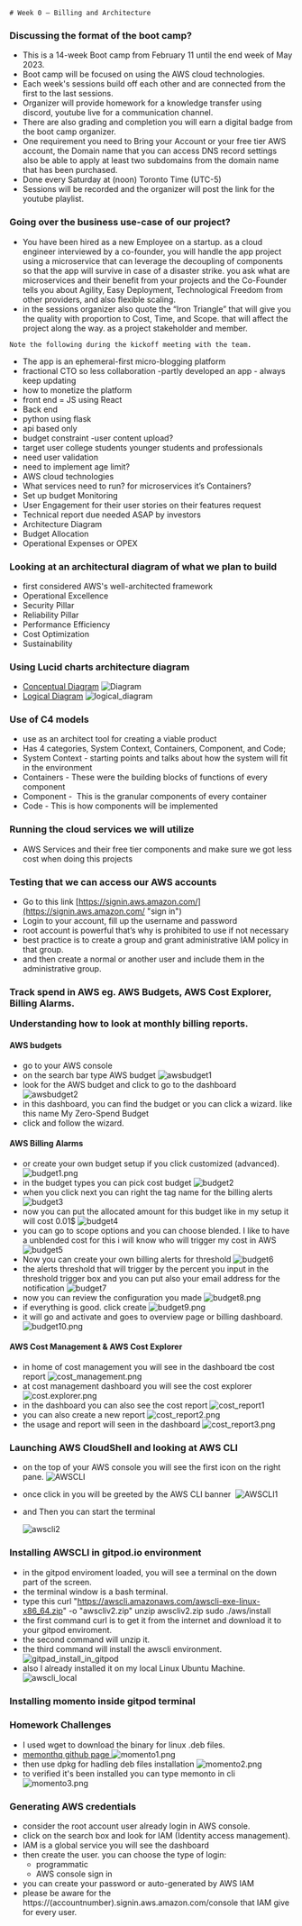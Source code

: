     # Week 0 — Billing and Architecture

<h3>Discussing the format of the boot camp?</h3>

- This is a 14-week Boot camp from February 11 until the end week of May 2023.
- Boot camp will be focused on using the AWS cloud technologies.
- Each week's sessions build off each other and are connected from the first to the last sessions.
- Organizer will provide homework for a knowledge transfer using discord, youtube live for a communication channel.
- There are also grading and completion you will earn a digital badge from the boot camp organizer.
- One requirement you need to Bring your Account or your free tier AWS account, the Domain name that you can access DNS record settings also be able to apply at least two subdomains from the domain name that has been purchased.
- Done every Saturday at (noon) Toronto Time (UTC-5)
- Sessions will be recorded and the organizer will post the link for the youtube playlist.

<h3>Going over the business use-case of our project?</h3>

- You have been hired as a new Employee on a startup. as a cloud engineer interviewed by a co-founder, you will handle the app project using a microservice that can leverage the decoupling of components so that the app will survive in case of a disaster strike. you ask what are microservices and their benefit from your projects and the Co-Founder tells you about Agility, Easy Deployment, Technological Freedom from other providers, and also flexible scaling.
- in the sessions organizer also quote the “Iron Triangle” that will give you the quality with proportion to Cost, Time, and Scope. that will affect the project along the way. as a project stakeholder and member.

`Note the following during the kickoff meeting with the team.`

- The app is an ephemeral-first micro-blogging platform
- fractional CTO so less collaboration -partly developed an app - always keep updating
- how to monetize the platform  
- front end = JS using React 
- Back end 
- python using flask 
- api based only 
- budget constraint -user content upload?
- target user college students younger students and professionals 
- need user validation 
- need to implement age limit? 
- AWS cloud technologies
- What services need to run? for microservices it’s Containers?
- Set up budget Monitoring
- User Engagement for their user stories on their features request
- Technical report due needed ASAP by investors
- Architecture Diagram
- Budget Allocation
- Operational Expenses or OPEX
    

<h3>Looking at an architectural diagram of what we plan to build</h3>

- first considered AWS's well-architected framework
- Operational Excellence
- Security Pillar
- Reliability Pillar
- Performance Efficiency
- Cost Optimization
- Sustainability

<h3>Using Lucid charts architecture diagram</h3>

- <a href="https://lucid.app/lucidchart/a40c1e85-8fc6-4531-a9a2-1c9df62b4348/edit?viewport_loc=32%2C508%2C1584%2C579%2C0_0&invitationId=inv_eac5ee7a-7a3f-49ab-a38f-86ca28c05df1">Conceptual Diagram</a>
![Diagram](assets/Diagram.png)
- <a href="https://lucid.app/lucidchart/98ecfcd9-dde0-4ec1-bb26-8ec08c851745/edit?viewport_loc=-151%2C0%2C2042%2C800%2C0_0&invitationId=inv_6eca123c-ba15-41e0-96d5-bbb6f7b37e26">Logical Diagram</a>
![logical_diagram](assets/logical_diagram.png)

<h3> Use of C4 models</h3>

- use as an architect tool for creating a viable product 
- Has 4 categories, System Context, Containers, Component, and Code;
- System Context - starting points and talks about how the system will fit in the environment
- Containers - These were the building blocks of functions of every component 
- Component -  This is the granular components of every container 
- Code - This is how components will be implemented 

<h3>Running the cloud services we will utilize</h3>

- AWS Services and their free tier components and make sure we got less cost when doing this projects

<h3>Testing that we can access our AWS accounts</h3>

- Go to this link [https://signin.aws.amazon.com/](https://signin.aws.amazon.com/ "sign in")
- Login to your account, fill up the username and password
- root account is powerful that’s why is prohibited to use if not necessary
- best practice is to create a group and grant administrative IAM policy in that group.
- and then create a normal or another user and include them in the administrative group.

<h3>Track spend in AWS eg. AWS Budgets, AWS Cost Explorer, Billing Alarms.

Understanding how to look at monthly billing reports.</h3>

<h4>AWS budgets</h4> 
    
- go to your AWS console
- on the search bar type AWS budget
  ![awsbudget1](assets/awsbudget1.png)
- look for the AWS budget and click to go to the dashboard
  ![awsbudget2](assets/awsbudget2.png)
- in this dashboard, you can find the budget or you can click a wizard. like this name My Zero-Spend Budget
- click and follow the wizard.

<h4>AWS Billing Alarms</h4>

- or create your own budget setup if you click customized (advanced). 
  ![budget1.png](assets/budget1.png)
- in the budget types you can pick cost budget 
  ![budget2](assets/budget2.png)
- when you click next you can right the tag name for the billing alerts 
  ![budget3](assets/budget3.png)
- now you can put the allocated amount for this budget like in my setup it will cost 0.01$
  ![budget4](assets/budget4.png)
- you can go to scope options and you can choose blended. I like to have a unblended cost for this i will know who will trigger my cost in AWS 
  ![budget5](assets/budget5.png)
- Now you can create your own billing alerts for threshold
  ![budget6](assets/budget6.png)
- the alerts threshold that will trigger by the percent you input in the threshold trigger box and you can put also your email address for the notification
  ![budget7](assets/budget7.png)
- now you can review the configuration you made 
  ![budget8.png](assets/budget8.png)
- if everything is good. click create 
  ![budget9.png](assets/budget9.png)
- it will go and activate and goes to overview page or billing dashboard.
  ![budget10.png](assets/budget10.png)

<h4> AWS Cost Management & AWS Cost Explorer</h4>

- in home of cost management you will see in the dashboard tbe cost report
  ![cost_management.png](assets/cost_management.png)
- at cost management dashboard you will see the cost explorer
  ![cost.explorer.png](assets/cost_explorer.png)
- in the dashboard you can also see the cost report 
  ![cost_report1](assets/cost_report1.png)
- you can also create a new report 
  ![cost_report2.png](assets/cost_report2.png)
- the usage and report will seen in the dashboard
  ![cost_report3.png](assets/cost_report3.png)

<h3>Launching AWS CloudShell and looking at AWS CLI</h3>

- on the top of your AWS console you will see the first icon on the right pane.
  ![AWSCLI](assets/AWSCLI.png)

- once click in you will be greeted by the AWS CLI banner 
  ![AWSCLI1](assets/AWSCLI1.png)

- and Then you can start the terminal
  
  ![awscli2](assets/awscli2.png)
  
 <h3>Installing AWSCLI in gitpod.io environment </h3>
 
 - in the gitpod enviroment loaded, you will see a terminal on the down part of the screen. 
 - the terminal window is a bash terminal.
 - type this curl "https://awscli.amazonaws.com/awscli-exe-linux-x86_64.zip" -o "awscliv2.zip"
   unzip awscliv2.zip
   sudo ./aws/install
 - the first command curl is to get it from the internet and download it to your gitpod enviroment.
 - the second command will unzip it.
 - the third command will install the awscli environment.
 ![gitpad_install_in_gitpod](assets/gitpad_install_in_gitpod.png)
 - also I already installed it on my local Linux Ubuntu Machine. 
 ![awscli_local](assets/awscli_local.png)
 
 
<h3> Installing momento inside gitpod terminal </h3>
<h3> Homework Challenges </h3>

- I used wget to download the binary for linux .deb files.
- <a href="https://github.com/momentohq/momento-cli/releases"> memonthq github page </a>
  ![momento1.png](assets/momento1.png)
- then use dpkg for hadling deb files installation 
  ![momento2.png](assets/momento2.png)
- to verified it's been installed you can type memonto in cli 
  ![momento3.png](assets/momento3.png)

<h3>Generating AWS credentials</h3>

- consider the root account user already login in AWS console.
- click on the search box and look for IAM (Identity access management).
- IAM is a global service you will see the dashboard 
- then create the user. you can choose the type of login:
    - programmatic 
    - AWS console sign in
- you can create your password or auto-generated by AWS IAM
- please be aware for the https://(accountnumber).signin.aws.amazon.com/console that IAM give for every user.
